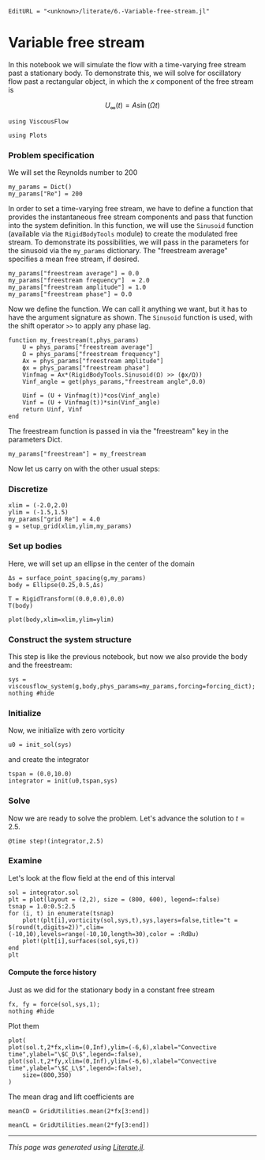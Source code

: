 ```@meta
EditURL = "<unknown>/literate/6.-Variable-free-stream.jl"
```

# Variable free stream
In this notebook we will simulate the flow with a time-varying free stream past a
stationary body. To demonstrate this, we will solve for oscillatory flow past a
rectangular object, in which the $x$ component of the free stream is

$$U_\infty(t) = A \sin(\Omega t)$$

````@example 6.-Variable-free-stream
using ViscousFlow
````

````@example 6.-Variable-free-stream
using Plots
````

### Problem specification
We will set the Reynolds number to 200

````@example 6.-Variable-free-stream
my_params = Dict()
my_params["Re"] = 200
````

In order to set a time-varying free stream, we have to define a function
that provides the instantaneous free stream components and pass that
function into the system definition. In this function, we will
use the `Sinusoid` function (available via the `RigidBodyTools` module)
to create the modulated free stream. To demonstrate its possibilities,
we will pass in the parameters for the sinusoid via the `my_params` dictionary.
The "freestream average" specifies a mean free stream, if desired.

````@example 6.-Variable-free-stream
my_params["freestream average"] = 0.0
my_params["freestream frequency"]  = 2.0
my_params["freestream amplitude"] = 1.0
my_params["freestream phase"] = 0.0
````

Now we define the function. We can call it anything we want,
but it has to have the argument signature as shown. The
`Sinusoid` function is used, with the shift operator `>>`
to apply any phase lag.

````@example 6.-Variable-free-stream
function my_freestream(t,phys_params)
    U = phys_params["freestream average"]
    Ω = phys_params["freestream frequency"]
    Ax = phys_params["freestream amplitude"]
    ϕx = phys_params["freestream phase"]
    Vinfmag = Ax*(RigidBodyTools.Sinusoid(Ω) >> (ϕx/Ω))
    Vinf_angle = get(phys_params,"freestream angle",0.0)

    Uinf = (U + Vinfmag(t))*cos(Vinf_angle)
    Vinf = (U + Vinfmag(t))*sin(Vinf_angle)
    return Uinf, Vinf
end
````

The freestream function is passed in via the "freestream" key in the
parameters Dict.

````@example 6.-Variable-free-stream
my_params["freestream"] = my_freestream
````

Now let us carry on with the other usual steps:

### Discretize

````@example 6.-Variable-free-stream
xlim = (-2.0,2.0)
ylim = (-1.5,1.5)
my_params["grid Re"] = 4.0
g = setup_grid(xlim,ylim,my_params)
````

### Set up bodies
Here, we will set up an ellipse in the center of the domain

````@example 6.-Variable-free-stream
Δs = surface_point_spacing(g,my_params)
body = Ellipse(0.25,0.5,Δs)

T = RigidTransform((0.0,0.0),0.0)
T(body)
````

````@example 6.-Variable-free-stream
plot(body,xlim=xlim,ylim=ylim)
````

### Construct the system structure
This step is like the previous notebook, but now we also provide the body and the freestream:

````@example 6.-Variable-free-stream
sys = viscousflow_system(g,body,phys_params=my_params,forcing=forcing_dict);
nothing #hide
````

### Initialize
Now, we initialize with zero vorticity

````@example 6.-Variable-free-stream
u0 = init_sol(sys)
````

and create the integrator

````@example 6.-Variable-free-stream
tspan = (0.0,10.0)
integrator = init(u0,tspan,sys)
````

### Solve
Now we are ready to solve the problem. Let's advance the solution to $t = 2.5$.

````@example 6.-Variable-free-stream
@time step!(integrator,2.5)
````

### Examine
Let's look at the flow field at the end of this interval

````@example 6.-Variable-free-stream
sol = integrator.sol
plt = plot(layout = (2,2), size = (800, 600), legend=:false)
tsnap = 1.0:0.5:2.5
for (i, t) in enumerate(tsnap)
    plot!(plt[i],vorticity(sol,sys,t),sys,layers=false,title="t = $(round(t,digits=2))",clim=(-10,10),levels=range(-10,10,length=30),color = :RdBu)
    plot!(plt[i],surfaces(sol,sys,t))
end
plt
````

#### Compute the force history
Just as we did for the stationary body in a constant free stream

````@example 6.-Variable-free-stream
fx, fy = force(sol,sys,1);
nothing #hide
````

Plot them

````@example 6.-Variable-free-stream
plot(
plot(sol.t,2*fx,xlim=(0,Inf),ylim=(-6,6),xlabel="Convective time",ylabel="\$C_D\$",legend=:false),
plot(sol.t,2*fy,xlim=(0,Inf),ylim=(-6,6),xlabel="Convective time",ylabel="\$C_L\$",legend=:false),
    size=(800,350)
)
````

The mean drag and lift coefficients are

````@example 6.-Variable-free-stream
meanCD = GridUtilities.mean(2*fx[3:end])
````

````@example 6.-Variable-free-stream
meanCL = GridUtilities.mean(2*fy[3:end])
````

---

*This page was generated using [Literate.jl](https://github.com/fredrikekre/Literate.jl).*

